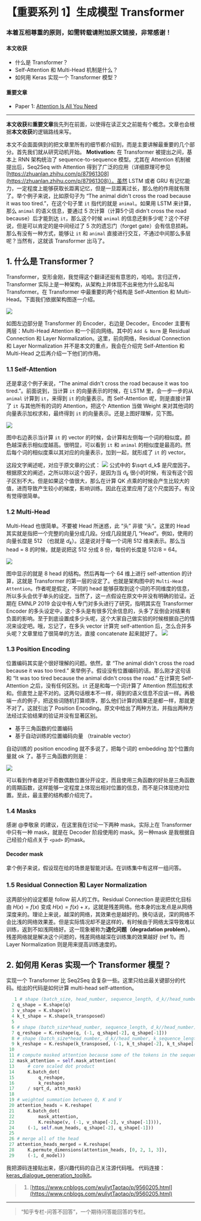 
# 【重要系列 1】生成模型 Transformer

### 本着互相尊重的原则，如需转载请附加原文链接，非常感谢！


#### 本文收获
* 什么是 Transformer？
* Self-Attention 和 Multi-Head 机制是什么？
* 如何用 Keras 实现一个 Transformer 模型？
#### 重要文章
* <span id = "paper1">Paper 1</span>: [Attention Is All You Need](https://arxiv.org/pdf/1706.03762.pdf)
---
**本文收获**和**重要文章**我先列在前面，以使得在读正文之前能有个概念。文章也会根据**本文收获**的逻辑路线来写。

本文不会面面俱到的把文章里所有的细节都介绍到，而是主要讲解最重要的几个部分。首先我们就从研究动机开始。
**Motivation:** 在 Transformer 被提出之间，基本上 RNN 架构统治了 sequence-to-sequence 模型。尤其在 Attention 机制被提出后，Seq2Seq with Attention 得到了广泛的应用（详细原理可参见[https://zhuanlan.zhihu.com/p/87961308](https://zhuanlan.zhihu.com/p/87961308)）。虽然 LSTM 或者 GRU 有记忆能力，一定程度上能够获取长距离记忆，但是一旦距离过长，那么他的作用就有限了。举个例子来说，比如原句子为 “The animal didn't cross the road because it was too tired.”，在这个句子里 `it` 指代的就是 `animal`。如果用 LSTM 来计算，那么 `animal` 的语义信息，要通过 5 次计算（计算5个词 didn't cross the road because）后才能到达 `it`，那么这个时候 `animal` 的信息还剩多少呢？这个不好说，但是可以肯定的是中间经过了 5 次的遗忘门（forget gate）会有信息损耗。那么有没有一种方式，能够让 `it` 和 `animal` 直接进行交互，不通过中间那么多层呢？当然有，这就该 Transformer 出马了。

## 1. 什么是 Transformer？

Transformer，变形金刚，我觉得这个翻译还挺有意思的，哈哈。言归正传，Transformer 实际上是一种架构，从架构上并体现不出来他为什么起名叫 Transformer。在 Transformer 中最重要的两个结构是 Self-Attention 和 Multi-Head。下面我们依据架构图逐一介绍。

![](https://github.com/tonywenuon/posters/blob/master/images/important2/transformer.png?raw=true)

如图左边部分是 Transformer 的 Encoder，右边是 Decoder。Encoder 主要有两层：Multi-Head Attention 和一个前向网络。其中的 `Add & Norm` 是 Residual Connection 和 Layer  Normalization。这里，前向网络，Residual Connection 和 Layer  Normalization 并不是本文的重点，我会在介绍完 Self-Attention 和 Multi-Head 之后再介绍一下他们的作用。

### 1.1 Self-Attention
还是拿这个例子来说，“The animal didn't cross the road because it was too tired.”。前面说到，当计算 `it` 的向量表示的时候，在 LSTM 里，会一步一步的从 `animal` 计算到 `it`，来得到 `it` 的向量表示。而 Self-Attention 呢，则是直接计算了 `it` 与其他所有的词的 Attention，把这个 Attention 当做 Weight 来对其他词的向量表示加权求和，最终得到 `it` 的向量表示。还是上图好理解，见下图。

![](https://github.com/tonywenuon/posters/blob/master/images/important2/self_attention.png?raw=true)

图中右边表示当计算 `it` 的 vector 的时候，会计算和左侧每一个词的相似度。颜色越深表示相似度越高。很明显，可以看到 `it` 和 `animal` 的相似度是最高的。然后每个词的相似度乘以其对应的向量表示，加到一起，就形成了 `it` 的 vector。

这段文字阐述呢，对应于原文章的公式：
![](https://github.com/tonywenuon/posters/blob/master/images/important2/sa_equation.png?raw=true)
公式中的 $\sqrt d_k$ 是尺度因子。根据原文的阐述，之所以除以这个因子，是因为当 $d_k$ 很小的时候，有没有这个因子区别不大。但是如果这个值很大，那么在计算 QK 点乘的时候会产生比较大的值，进而导致产生较小的梯度，影响训练。因此在这里应用了这个尺度因子。有没有觉得很简单。

### 1.2 Multi-Head
Multi-Head 也很简单。不要被 Head 所迷惑，此 “头” 非彼 “头”。这里的 Head 其实就是指把一个完整的向量分成几段。分成几段就是几 “Head”。例如，使用的向量长度是 512 （也就是 $d_k$）。这是说对于每一个词用 512 维来表示。那么当 head = 8 的时候，就是说把这 512 分成 8 份，每份的长度是 512/8 = 64。

![](https://github.com/tonywenuon/posters/blob/master/images/important2/multi_head.png?raw=true)

图中显示的就是 8 head 的结构。然后再每一个 64 维上进行 self-attention 的计算，这就是 Transformer 的第一层的设定了。也就是架构图中的 `Multi-Head Attention`。作者呢是假定，不同的 head 能够获取到这个词的不同维度的信息，所以多头会优于单头的设定。当然了，这一点假设在原文中并没有明确的验证。近期在 EMNLP 2019 会议中有人专门对多头进行了研究，指明其实在 Transformer Encoder 的多头设定中，这个多头是有很多冗余信息的，头多了反倒会对结果有负面的影响。至于到底设置成多少头呢，这个大家自己做实验的时候根据自己的情况来设定吧。哦，忘记了，在多头 vector 计算完 self-attention 后，怎么合并多头呢？文章里给了很简单的方法，直接 concatenate 起来就好了。
![](https://github.com/tonywenuon/posters/blob/master/images/important2/concate.png?raw=true)

### 1.3 Position Encoding

位置编码其实是个很好理解的问题。依然，拿 “The animal didn't cross the road because it was too tired.” 来举例子。假设没有位置编码的话。那么刚才这句话和 “It was too tired because the animal didn't cross the road.” 在计算完 Self-Attention 之后，没有任何区别。`it` 还是和每一个词计算了 Attention 然后加权求和。但直觉上是不对的。这两句话根本不一样，得到的语义信息不应该一样。再极端一点的例子，把这些词随机打算顺序，那么他们计算的结果还是都一样，那就更不对了。这就引出了 Position Encoding。原文中给出了两种方法，并指出两种方法经过实验结果的验证并没有显著区别。

* 基于三角函数的位置编码
* 基于自动训练的位置编码向量 （trainable vector）

自动训练的 position encoding 就不多说了，把每个词的 embedding 加个位置向量就 ok 了。基于三角函数的则是：

![](https://github.com/tonywenuon/posters/blob/master/images/important2/pe.png?raw=true)

可以看到作者是对于奇数偶数位置分开设定，而且使用三角函数的好处是三角函数的周期函数，这样能够一定程度上体现出相对位置的信息，而不是只体现绝对位置。至此，最主要的结构都介绍完了。

### 1.4 Masks

感谢 @李敬泉 的建议，在这里我在讨论一下两种 mask。实际上在 Transformer 中只有一种 mask，就是在 Decoder 阶段使用的 mask。另一种mask 是我根据自己经验介绍点关于 `<pad>` 的mask。

#### Decoder mask
拿个例子来说，假设现在给的场景是智能对话。在训练集中有这样一组问答。


### 1.5 Residual Connection 和 Layer Normalization
这两部分的设定都是 follow 前人的工作。Residual Connection 是说把优化目标由 $H(x) = f(x)$ 变成 $H(x) = f(x) + x$，这就是残差网络。他本身的出发点是从网络深度来的。理论上来说，越深的网络，其效果也是越好的。换句话说，深的网络不会比浅的网络效果差。但是实际情况却不是这样的，有时候由于网络太深导致难以训练，返到不如浅网络好。这一现象被称为**退化问题（degradation problem）**。残差网络就是解决这个问题的，残差网络越深在训练集的效果越好 (ref 1)。而 Layer Normalization 则是用来提高训练速度的。


## 2. 如何用 Keras 实现一个 Transformer 模型？

实现一个 Transformer 比 Seq2Seq 会复杂一些。这里只给出最关键部分的代码。给出的代码是如何计算 multi-head self-attention。

```python
   1 # shape (batch_size, head_number, sequence_length, d_k//head_number)
  2 q_shape = K.shape(q)
  3 v_shape = K.shape(v)
  4 k_t_shape = K.shape(k_transposed)
  5
  6 # shape (batch_size*head_number, sequence_length, d_k//head_number)
  7 q_reshape = K.reshape(q, (-1, q_shape[-2], q_shape[-1]))
  8 # shape (batch_size*head_number, d_k//head_number, k_sequence_length)
  9 k_reshape = K.reshape(k_transposed, (-1, k_t_shape[-2], k_t_shape[-1]))
 10
 11 # compute masked attention because some of the tokens in the sequence should be marked, e.g. <PAD>
 12 mask_attention = self.mask_attention(
 13     # core scaled dot product
 14     K.batch_dot(
 15         q_reshape,
 16         k_reshape)
 17     / sqrt_d, attn_mask)
 18
 19 # weighted summation between Q, K and V
 20 attention_heads = K.reshape(
 21     K.batch_dot(
 22         mask_attention,
 23         K.reshape(v, (-1, v_shape[-2], v_shape[-1]))),
 24     (-1, self.num_heads, q_shape[-2], q_shape[-1]))
 25
 26 # merge all of the head
 27 attention_heads_merged = K.reshape(
 28     K.permute_dimensions(attention_heads, [0, 2, 1, 3]),
 29     (-1, d_model))

```

我把源码连接贴出来，感兴趣代码的自己关注源代码哦。
代码连接：[keras_dialogue_generation_toolkit](https://github.com/tonywenuon/keras_dialogue_generation_toolkit)。

> 1. [https://www.cnblogs.com/wuliytTaotao/p/9560205.html](https://www.cnblogs.com/wuliytTaotao/p/9560205.html)

---
> “知乎专栏-问答不回答”，一个期待问答能回答的专栏。
<!--stackedit_data:
eyJoaXN0b3J5IjpbMTU3NTM5Nzc3MCwxOTYyNDMyNDIsLTEyOT
Q1NTM0NTgsNDA4MDUyOTgyLC0xODQ3ODY5MjkwLDExMzg1MDk1
OSw0MDM4MzI4MzMsLTEzMTUyMTYwNSwtMTk3NjkyMjcyMSwtMT
czMDMwMzY5NiwxOTU1MDUxMTczLDEyMTc5MjA2OTUsLTEwOTQz
MDEwNzUsODgwNzI0MTUxLDE2MzQyNjk5MTYsMTU2OTkwOTM3NC
wxNzI4Njg2Njc0LDE3NDA2MTU5NjFdfQ==
-->